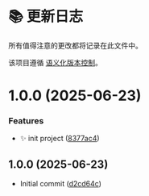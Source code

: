 # 📚 更新日志

所有值得注意的更改都将记录在此文件中。

该项目遵循 [语义化版本控制](https://semver.org/lang/zh-CN/)。


# 1.0.0 (2025-06-23)


### Features

* :sparkles: init project ([8377ac4](https://github.com/BallerJay/when-off/commit/8377ac4a2ec067f327704fdfe3a949d9aebcf290))

## 1.0.0 (2025-06-23)

- Initial commit ([d2cd64c](https://github.com/BallerJay/when-off/commit/d2cd64c))
